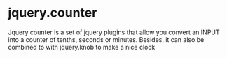 jquery.counter
==============

Jquery counter is a set of jquery plugins that allow you convert an INPUT into a counter of tenths, seconds or minutes. Besides, it can also be combined to with jquery.knob to make a nice clock